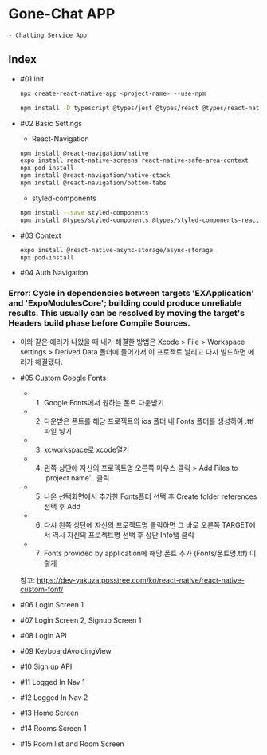 # Gone-Chat APP

    - Chatting Service App

## Index

- #01 Init

  ```bash
  npx create-react-native-app <project-name> --use-npm

  npm install -D typescript @types/jest @types/react @types/react-native @types/react-test-renderer
  ```

- #02 Basic Settings

  - React-Navigation

  ```bash
  npm install @react-navigation/native
  expo install react-native-screens react-native-safe-area-context
  npx pod-install
  npm install @react-navigation/native-stack
  npm install @react-navigation/bottom-tabs
  ```

  - styled-components

  ```bash
  npm install --save styled-components
  npm install @types/styled-components @types/styled-components-react-native
  ```

- #03 Context

  ```bash
  expo install @react-native-async-storage/async-storage
  npx pod-install
  ```

- #04 Auth Navigation

### Error: Cycle in dependencies between targets 'EXApplication' and 'ExpoModulesCore'; building could produce unreliable results. This usually can be resolved by moving the target's Headers build phase before Compile Sources.

- 이와 같은 에러가 나왔을 때 내가 해결한 방법은 Xcode > File > Workspace settings > Derived Data 폴더에 들어가서 이 프로젝트 날리고 다시 빌드하면 에러가 해결됐다.

- #05 Custom Google Fonts

  - 1. Google Fonts에서 원하는 폰트 다운받기
  - 2. 다운받은 폰트를 해당 프로젝트의 ios 폴더 내 Fonts 폴더를 생성하여 .ttf파일 넣기
  - 3. xcworkspace로 xcode열기
  - 4. 왼쪽 상단에 자신의 프로젝트명 오른쪽 마우스 클릭 > Add Files to 'project name'.. 클릭
  - 5. 나온 선택화면에서 추가한 Fonts폴더 선택 후 Create folder references 선택 후 Add
  - 6. 다시 왼쪽 상단에 자신의 프로젝트명 클릭하면 그 바로 오른쪽 TARGET에서 역시 자신의 프로젝트명 선택 후 상단 Info탭 클릭
  - 7. Fonts provided by application에 해당 폰트 추가 (Fonts/폰트명.ttf) 이렇게

  참고: https://dev-yakuza.posstree.com/ko/react-native/react-native-custom-font/

- #06 Login Screen 1

- #07 Login Screen 2, Signup Screen 1

- #08 Login API

- #09 KeyboardAvoidingView

- #10 Sign up API

- #11 Logged In Nav 1

- #12 Logged In Nav 2

- #13 Home Screen

- #14 Rooms Screen 1

- #15 Room list and Room Screen
